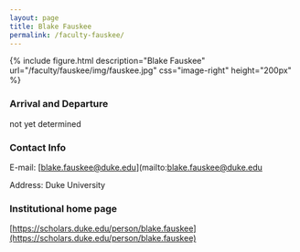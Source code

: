 ```yaml
---
layout: page
title: Blake Fauskee
permalink: /faculty-fauskee/
---
```

{% include figure.html description="Blake Fauskee" url="/faculty/fauskee/img/fauskee.jpg" css="image-right" height="200px" %}

### Arrival and Departure

not yet determined

### Contact Info 
E-mail: [blake.fauskee@duke.edu](mailto:blake.fauskee@duke.edu

Address: Duke University

### Institutional home page 
[https://scholars.duke.edu/person/blake.fauskee](https://scholars.duke.edu/person/blake.fauskee)

